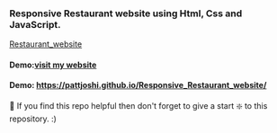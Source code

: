 ### Responsive Restaurant website using Html, Css and JavaScript.
 
 [Restaurant_website](https://github.com/pattjoshi/Restaurant_HTML_CSS_JS.github.io/blob/main/restaurant-webpage.jpg)
 
 
 #### Demo:[visit my website](https://pattjoshi.github.io/Responsive_Restaurant_website/ "click to open")
#### Demo: https://pattjoshi.github.io/Responsive_Restaurant_website/
🙏 If you find this repo helpful then don't forget to give a start ❇️ to this repository. :)

